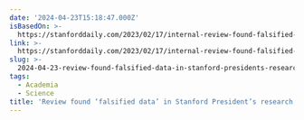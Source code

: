 ```yaml
---
date: '2024-04-23T15:18:47.000Z'
isBasedOn: >-
  https://stanforddaily.com/2023/02/17/internal-review-found-falsified-data-in-stanford-presidents-alzheimers-research-colleagues-allege/
link: >-
  https://stanforddaily.com/2023/02/17/internal-review-found-falsified-data-in-stanford-presidents-alzheimers-research-colleagues-allege/
slug: >-
  2024-04-23-review-found-falsified-data-in-stanford-presidents-research-colleagues
tags:
  - Academia
  - Science
title: 'Review found ‘falsified data’ in Stanford President’s research, colleagues '
---
```


